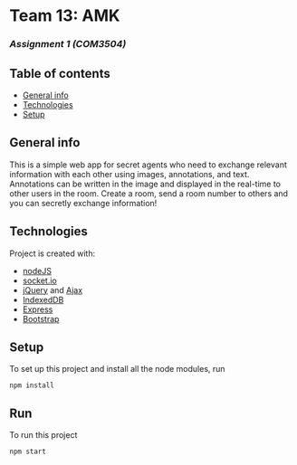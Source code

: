 # Team 13: AMK
### _Assignment 1 (COM3504)_

## Table of contents
* [General info](#general-info)
* [Technologies](#technologies)
* [Setup](#setup)

## General info
This is a simple web app for secret agents who need to exchange relevant information with each other using images, annotations, and text. Annotations can be written in the image and displayed in the real-time to other users in the room. 
Create a room, send a room number to others and you can secretly exchange information!

	
## Technologies
Project is created with:
* [nodeJS]
* [socket.io]
* [jQuery] and [Ajax]
* [IndexedDB]
* [Express]
* [Bootstrap]
	
## Setup
To set up this project and install all the node modules, run 
```
npm install
```

## Run
To run this project
```
npm start
```


   [nodeJS]: <http://nodejs.org>
   [Bootstrap]: <https://getbootstrap.com/>
   [jQuery]: <http://jquery.com>
   [Express]: <http://expressjs.com>
   [Ajax]: <https://api.jquery.com/jquery.ajax/>
   [IndexedDB]: <https://www.w3.org/TR/IndexedDB/>
   [socket.io]: <https://socket.io/>

